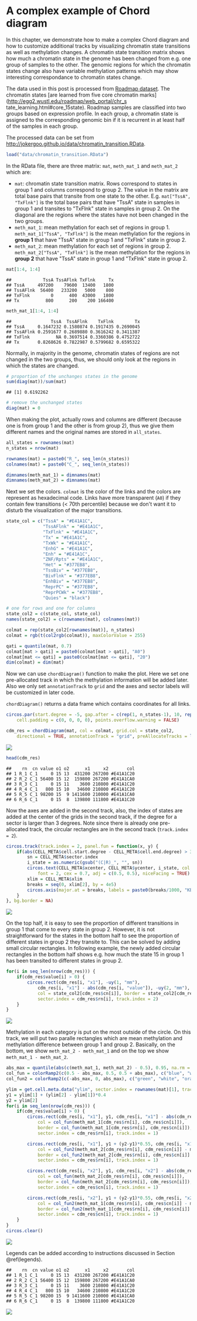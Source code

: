 


# A complex example of Chord diagram

In this chapter, we demonstrate how to make a complex Chord diagram and how to
customize additional tracks by visualizing chromatin state transitions as well
as methylation changes. A chromatin state transition matrix shows how much a
chromatin state in the genome has been changed from e.g. one group of samples
to the other. The genomic regions for which the chromatin states change also
have variable methylation patterns which may show interesting correspondance
to chromatin states change.

The data used in this post is processed from [Roadmap
dataset](http://www.roadmapepigenomics.org/). The chromatin states [are learned
from five core chromatin marks](http://egg2.wustl.edu/roadmap/web_portal/chr_s
tate_learning.html#core_15state). Roadmap samples are classified into two
groups based on expression profile. In each group, a chromatin state is
assigned to the corresponding genomic bin if it is recurrent in at least half
of the samples in each group.

The processed data can be set from http://jokergoo.github.io/data/chromatin_transition.RData.


```r
load("data/chromatin_transition.RData")
```

In the RData file, there are three matrix: `mat`, `meth_mat_1` and
`meth_mat_2` which are:

- `mat`: chromatin state transition matrix. Rows correspond to states in group
  1 and columns correspond to group 2. The value in the matrix are total base
  pairs that transite from one state to the other. E.g. `mat["TssA",
  "TxFlnk"]` is the total base pairs that have "TssA" state in samples in
  group 1 and transites to "TxFlnk" state in samples in group 2. On the
  diagonal are the regions where the states have not been changed in the two
  groups.
- `meth_mat_1`: mean methylation for each set of regions in group 1.
  `meth_mat_1["TssA", "TxFlnk"]` is the mean methylation for the regions in
  **group 1** that have "TssA" state in group 1 and "TxFlnk" state in group 2.
- `meth_mat_2`: mean methylation for each set of regions in group 2.
  `meth_mat_2["TssA", "TxFlnk"]` is the mean methylation for the regions in
  **group 2** that have "TssA" state in group 1 and "TxFlnk" state in group 2.


```r
mat[1:4, 1:4]
```

```
##            TssA TssAFlnk TxFlnk     Tx
## TssA     497200    79600  13400   1800
## TssAFlnk  56400   233200   5000    800
## TxFlnk        0      400  43000   1800
## Tx          800      200    200 166400
```

```r
meth_mat_1[1:4, 1:4]
```

```
##               TssA  TssAFlnk    TxFlnk        Tx
## TssA     0.1647232 0.1580874 0.1917435 0.2690045
## TssAFlnk 0.2591677 0.2689880 0.3616242 0.3411387
## TxFlnk          NA 0.3697514 0.3360386 0.4752722
## Tx       0.8268626 0.7822987 0.5799682 0.6595322
```

Normally, in majority in the genome, chromatin states of regions are not
changed in the two groups, thus, we should only look at the regions in which
the states are changed.


```r
# proportion of the unchanges states in the genome
sum(diag(mat))/sum(mat)
```

```
## [1] 0.6192262
```

```r
# remove the unchanged states
diag(mat) = 0
```

When making the plot, actually rows and columns are different (because one is
from group 1 and the other is from group 2), thus we give them different names
and the original names are stored in `all_states`.


```r
all_states = rownames(mat)
n_states = nrow(mat)

rownames(mat) = paste0("R_", seq_len(n_states))
colnames(mat) = paste0("C_", seq_len(n_states))

dimnames(meth_mat_1) = dimnames(mat)
dimnames(meth_mat_2) = dimnames(mat)
```

Next we set the colors. `colmat` is the color of the links and the colors
are represent as hexadecimal code. Links have more transparent (`A0`) if they
contain few transitions (< 70th percentile) because we don't want it
to disturb the visualization of the major transitions.


```r
state_col = c("TssA" = "#E41A1C",
	          "TssAFlnk" = "#E41A1C",
	          "TxFlnk" = "#E41A1C",
	          "Tx" = "#E41A1C",
	          "TxWk" = "#E41A1C",
	          "EnhG" = "#E41A1C",
	          "Enh" = "#E41A1C",
	          "ZNF/Rpts" = "#E41A1C",
	          "Het" = "#377EB8",
	          "TssBiv" = "#377EB8",
	          "BivFlnk" = "#377EB8",
	          "EnhBiv" = "#377EB8",
	          "ReprPC" = "#377EB8",
	          "ReprPCWk" = "#377EB8",
	          "Quies" = "black")

# one for rows and one for columns
state_col2 = c(state_col, state_col)
names(state_col2) = c(rownames(mat), colnames(mat))

colmat = rep(state_col2[rownames(mat)], n_states)
colmat = rgb(t(col2rgb(colmat)), maxColorValue = 255)

qati = quantile(mat, 0.7)
colmat[mat > qati] = paste0(colmat[mat > qati], "A0")
colmat[mat <= qati] = paste0(colmat[mat <= qati], "20")
dim(colmat) = dim(mat)
```

Now we can use `chordDiagram()` function to make the plot. Here we set one
pre-allocated track in which the methylation information will be added later.
Also we only set `annotationTrack` to `grid` and the axes and sector labels
will be customized in later code.

`chordDiagram()` returns a data frame which contains coordinates for all links.


```r
circos.par(start.degree = -5, gap.after = c(rep(1, n_states-1), 10, rep(1, n_states-1), 10),
	cell.padding = c(0, 0, 0, 0), points.overflow.warning = FALSE)

cdm_res = chordDiagram(mat, col = colmat, grid.col = state_col2,
	directional = TRUE, annotationTrack = "grid", preAllocateTracks = list(track.height = 0.1))
```

<img src="15-a-complex-example-with-chord-diagram_files/figure-epub3/first-1.png" style="display: block; margin: auto;" />

```r
head(cdm_res)
```

```
##    rn  cn value o1 o2      x1     x2       col
## 1 R_1 C_1     0 15 13  431200 267200 #E41A1C20
## 2 R_2 C_1 56400 15 12  159800 267200 #E41A1CA0
## 3 R_3 C_1     0 15 11    3600 210800 #E41A1C20
## 4 R_4 C_1   800 15 10   34600 210800 #E41A1C20
## 5 R_5 C_1 98200 15  9 1411600 210000 #E41A1CA0
## 6 R_6 C_1     0 15  8  139800 111800 #E41A1C20
```



Now the axes are added in the second track, also, the index of states are
added at the center of the grids in the second track, if the degree for a
sector is larger than 3 degrees. Note since there is already one pre-allocated
track, the circular rectangles are in the second track (`track.index = 2`).


```r
circos.track(track.index = 2, panel.fun = function(x, y) {
	if(abs(CELL_META$cell.start.degree - CELL_META$cell.end.degree) > 3) {
		sn = CELL_META$sector.index
		i_state = as.numeric(gsub("(C|R)_", "", sn))
		circos.text(CELL_META$xcenter, CELL_META$ycenter, i_state, col = "white", 
			font = 2, cex = 0.7, adj = c(0.5, 0.5), niceFacing = TRUE)
		xlim = CELL_META$xlim
		breaks = seq(0, xlim[2], by = 4e5)
		circos.axis(major.at = breaks, labels = paste0(breaks/1000, "KB"), labels.cex = 0.5)
	}
}, bg.border = NA)
```

<img src="15-a-complex-example-with-chord-diagram_files/figure-epub3/unnamed-chunk-9-1.png" style="display: block; margin: auto;" />

On the top half, it is easy to see the proportion of different transitions in
group 1 that come to every state in group 2. However, it is not
straightforward for the states in the bottom half to see the proportion of
different states in group 2 they transite to. This can be solved by adding
small circular rectangles. In following example, the newly added circular
rectangles in the bottom half shows e.g. how much the state 15 in group 1 has
been transited to different states in group 2.


```r
for(i in seq_len(nrow(cdm_res))) {
	if(cdm_res$value[i] > 0) {
		circos.rect(cdm_res[i, "x1"], -uy(1, "mm"), 
			cdm_res[i, "x1"] - abs(cdm_res[i, "value"]), -uy(2, "mm"), 
			col = state_col2[cdm_res$cn[i]], border = state_col2[cdm_res$cn[i]],
			sector.index = cdm_res$rn[i], track.index = 2)
	}
}
```

<img src="15-a-complex-example-with-chord-diagram_files/figure-epub3/unnamed-chunk-10-1.png" style="display: block; margin: auto;" />

Methylation in each category is put on the most outside of the circle. On this track, we will
put two paralle rectangles which are mean methylation and methylation difference between group 1
and group 2. Basically, on the bottom, we show `meth_mat_2 - meth_mat_1` and on the top we show
`meth_mat_1 - meth_mat_2`.


```r
abs_max = quantile(abs(c(meth_mat_1, meth_mat_2) - 0.5), 0.95, na.rm = TRUE)
col_fun = colorRamp2(c(0.5 - abs_max, 0.5, 0.5 + abs_max), c("blue", "white", "red"))
col_fun2 = colorRamp2(c(-abs_max, 0, abs_max), c("green", "white", "orange"))

ylim = get.cell.meta.data("ylim", sector.index = rownames(mat)[1], track.index = 1)
y1 = ylim[1] + (ylim[2] - ylim[1])*0.4
y2 = ylim[2]
for(i in seq_len(nrow(cdm_res))) {
	if(cdm_res$value[i] > 0) {
		circos.rect(cdm_res[i, "x1"], y1, cdm_res[i, "x1"] - abs(cdm_res[i, "value"]), y1 + (y2-y1)*0.45, 
			col = col_fun(meth_mat_1[cdm_res$rn[i], cdm_res$cn[i]]), 
			border = col_fun(meth_mat_1[cdm_res$rn[i], cdm_res$cn[i]]),
			sector.index = cdm_res$rn[i], track.index = 1)

		circos.rect(cdm_res[i, "x1"], y1 + (y2-y1)*0.55, cdm_res[i, "x1"] - abs(cdm_res[i, "value"]), y2, 
			col = col_fun2(meth_mat_2[cdm_res$rn[i], cdm_res$cn[i]] - meth_mat_1[cdm_res$rn[i], cdm_res$cn[i]]), 
			border = col_fun2(meth_mat_2[cdm_res$rn[i], cdm_res$cn[i]] - meth_mat_1[cdm_res$rn[i], cdm_res$cn[i]]),
			sector.index = cdm_res$rn[i], track.index = 1)

		circos.rect(cdm_res[i, "x2"], y1, cdm_res[i, "x2"] - abs(cdm_res[i, "value"]), y1 + (y2-y1)*0.45, 
			col = col_fun(meth_mat_2[cdm_res$rn[i], cdm_res$cn[i]]), 
			border = col_fun(meth_mat_2[cdm_res$rn[i], cdm_res$cn[i]]),
			sector.index = cdm_res$cn[i], track.index = 1)

		circos.rect(cdm_res[i, "x2"], y1 + (y2-y1)*0.55, cdm_res[i, "x2"] - abs(cdm_res[i, "value"]), y2, 
			col = col_fun2(meth_mat_1[cdm_res$rn[i], cdm_res$cn[i]] - meth_mat_2[cdm_res$rn[i], cdm_res$cn[i]]), 
			border = col_fun2(meth_mat_1[cdm_res$rn[i], cdm_res$cn[i]] - meth_mat_2[cdm_res$rn[i], cdm_res$cn[i]]),
			sector.index = cdm_res$cn[i], track.index = 1)
	}
}
circos.clear()
```


<img src="15-a-complex-example-with-chord-diagram_files/figure-epub3/unnamed-chunk-11-1.png" style="display: block; margin: auto;" />

Legends can be added according to instructions discussed in Section \@ref(legends).


```
##    rn  cn value o1 o2      x1     x2       col
## 1 R_1 C_1     0 15 13  431200 267200 #E41A1C20
## 2 R_2 C_1 56400 15 12  159800 267200 #E41A1CA0
## 3 R_3 C_1     0 15 11    3600 210800 #E41A1C20
## 4 R_4 C_1   800 15 10   34600 210800 #E41A1C20
## 5 R_5 C_1 98200 15  9 1411600 210000 #E41A1CA0
## 6 R_6 C_1     0 15  8  139800 111800 #E41A1C20
```

<img src="15-a-complex-example-with-chord-diagram_files/figure-epub3/unnamed-chunk-12-1.png" style="display: block; margin: auto;" />
